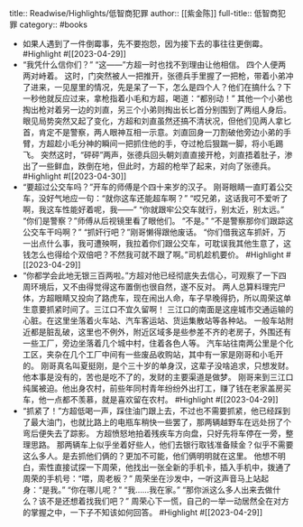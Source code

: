title:: Readwise/Highlights/低智商犯罪
author:: [[紫金陈]]
full-title:: 低智商犯罪
category:: #books

- 如果人遇到了一件倒霉事，先不要抱怨，因为接下去的事往往更倒霉。 #Highlight #[[2023-04-29]]
- “我凭什么信你们？” 
  “这——”方超一时也找不到理由让他相信。 
  四个人便两两对峙着。 
  这时，门突然被人一把推开，张德兵手里握了一把枪，带着小弟冲了进来，一见屋里的情况，先是呆了一下，怎么是四个人？他们在搞什么？下一秒他就反应过来，拿枪指着小毛和方超，喝道：“都别动！” 
  其他一个小弟也掏出枪对着另一边的刘直，另三个小弟则掏出长匕首分别围到了两组人身后。 
  眼见局势突然又起了变化，方超和刘直虽然还搞不清状况，但他们见两人拿匕首，肯定不是警察，两人眼神互相一示意。刘直回身一刀割破他旁边小弟的手臂，方超趁小毛分神的瞬间一把抓住他的手，夺过枪后狠踹一脚，将小毛踢飞。 
  突然这时，“砰砰”两声，张德兵回头朝刘直直接开枪，刘直捂着肚子，渗出了一些鲜血，跌倒在地，但此时，方超的枪举了起来，对向了张德兵。 #Highlight #[[2023-04-30]]
- “要超过公交车吗？”开车的师傅是个四十来岁的汉子。 
  刚哥眼睛一直盯着公交车，没好气地应一句：“就你这车还能超车啊？” 
  “哎兄弟，这话我可不爱听了啊，我这车性能好着呢，我——” 
  “你就跟牢公交车就行，别太近，别太远。” 
  “你们是警察？”师傅从后视镜里看了眼他们。 
  “不是。” 
  “不是警察那你们跟踪这公交车干吗啊？” 
  “抓奸行吧？”刚哥懒得跟他废话。 
  “你们借我这车抓奸，万一出点什么事，我可遭殃啊，我拉着你们跟公交车，可耽误我其他生意了，这钱怎么也得给个双倍吧？不然我可就不跟了啊。”司机趁机要价。 #Highlight #[[2023-04-29]]
- “你都学会此地无银三百两啦。”方超对他已经彻底失去信心，可观察了一下四周环境后，又不由得觉得这布置倒也很自然，遂不反对。 
  两人总算料理完尸体，方超眼睛又投向了路虎车，现在闹出人命，车子早晚得扔，所以周荣这单生意要抓紧时间了。三江口不宜久留啊！ 
  三江口的南面是这座城市交通运输的心脏。在这里坐落着火车站、汽车客运站、货运集散站等各种站。 
  一般车站附近都是脏乱破，这里也不例外，附近区域多是些参差不齐的老房子，外围还有一些工厂，旁边坐落着几个城中村，住着各色人等。 
  汽车站往南两公里是个化工区，夹杂在几个工厂中间有一些废品收购站，其中有一家是刚哥和小毛开的。 
  刚哥真名叫夏挺刚，是个三十岁的单身汉，这辈子没啥追求，只想发财。他本事是没有的，苦也是吃不了的，发财的主要渠道是做梦。 
  刚哥来到三江口纯属被迫。他出身农村，前些年同村青年纷纷外出打工，赚了钱在老家盖房买车，他一点都不羡慕，就是喜欢留在农村。 #Highlight #[[2023-04-29]]
- “抓紧了！”方超低喝一声，踩住油门跟上去，不过也不需要抓紧，他已经踩到了最大油门，也就比路上的电瓶车稍快一些罢了，那两辆越野车在远处拐了个弯后便失去了踪影。 
  方超愤怒地拍着残疾车方向盘，只好先将车停在一旁，整理思路。 
  那两辆车上似乎坐着好些人，他们去银行取钱准备赎金？似乎不需要这么多人。是去抓他们俩的？更加不可能，他们俩明明就在这里。 
  他想不明白，索性直接试探一下周荣，他找出一张全新的手机卡，插入手机中，拨通了周荣的手机号：“喂，周老板？” 
  周荣坐在沙发中，一听这声音马上站起身：“是我。” 
  “你在哪儿呢？” 
  “我……我在家。” 
  “那你派这么多人出来去做什么？该不是还想着找我们吧？” 
  周荣心下一慌，自己的一举一动居然全在对方的掌握之中，一下子不知该如何回答。 #Highlight #[[2023-04-29]]